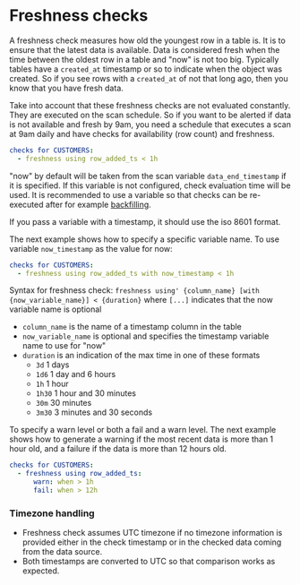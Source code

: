# Freshness checks

A freshness check measures how old the youngest row in a table is. It is to ensure that the latest data is
available.  Data is considered fresh when the time between the oldest row in a table and "now" is
not too big.  Typically tables have a `created_at` timestamp or so to indicate when the object was created.
So if you see rows with a `created_at` of not that long ago, then you know that you have fresh data.

Take into account that these freshness checks are not evaluated constantly.  They are executed on the
scan schedule.  So if you want to be alerted if data is not available and fresh by 9am, you need a
schedule that executes a scan at 9am daily and have checks for availability (row count) and freshness.

```yaml
checks for CUSTOMERS:
  - freshness using row_added_ts < 1h
```

"now" by default will be taken from the scan variable `data_end_timestamp` if it is specified.  If this variable
is not configured, check evaluation time will be used.  It is recommended to use a variable so that checks
can be re-executed after for example [backfilling](https://www.startdataengineering.com/post/how-to-backfill-sql-query-using-apache-airflow/).

If you pass a variable with a timestamp, it should use the iso 8601 format.

The next example shows how to specify a specific variable name. To use variable `now_timestamp` as the value for now:

```yaml
checks for CUSTOMERS:
  - freshness using row_added_ts with now_timestamp < 1h
```

Syntax for freshness check: `freshness using' {column_name} [with {now_variable_name}] < {duration}` where
`[...]` indicates that the now variable name is optional
* `column_name` is the name of a timestamp column in the table
* `now_variable_name` is optional and specifies the timestamp variable name to use for "now"
* `duration` is an indication of the max time in one of these formats
  * `3d` 1 days
  * `1d6` 1 day and 6 hours
  * `1h` 1 hour
  * `1h30` 1 hour and 30 minutes
  * `30m` 30 minutes
  * `3m30` 3 minutes and 30 seconds

To specify a warn level or both a fail and a warn level.  The next example shows how to generate a
warning if the most recent data is more than 1 hour old, and a failure if the data is more than 12 hours old.
```yaml
checks for CUSTOMERS:
  - freshness using row_added_ts:
      warn: when > 1h
      fail: when > 12h
```

### Timezone handling
- Freshness check assumes UTC timezone if no timezone information is provided either in the check timestamp or in the checked data coming from the data source.
- Both timestamps are converted to UTC so that comparison works as expected.
